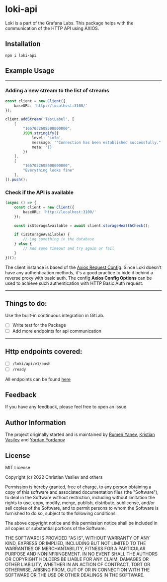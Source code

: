 # loki-api

Loki is a part of the Grafana Labs. This package helps
with the communication of the HTTP API using AXIOS.

## Installation

```
npm i loki-api
```

## Example Usage

---- 

### Adding a new stream to the list of streams

```typescript
const client = new Client({
    baseURL: 'http://localhost:3100/'
});

client.addStream('TestLabel', [
    [
        "1667032608500000000",
        JSON.stringify({
            level: 'info',
            messsage: '"Connection has been established successfully."',
            meta: '{}'
        })
    ],
    [
        "1667032608600000000",
        "Everything looks fine"
    ],
]).push();
```

### Check if the API is available
```typescript
(async () => {
    const client = new Client({
        baseURL: 'http://localhost:3100/'
    });

    const isStorageAvailable = await client.storageHealthCheck();

    if (isStorageAvailable) {
        // Log something in the database
    } else {
        // Add some timeout and try again or fail
    }
})();
```

The client instance is based of the [Axios Request Config](https://axios-http.com/docs/req_config). Since Loki doesn't have any
authentication methods, it's a good practice to hide it behind a reverse proxy with basic auth.
The config **Axios Config Options** can be used to achieve such authentication with HTTP Basic Auth request.

---
## Things to do:

Use the built-in continuous integration in GitLab.

- [ ] Write test for the Package
- [ ] Add more endpoints for api communication

***

## Http endpoints covered:
- [ ] `/loki/api/v1/push`
- [ ] `/ready`

All endpoints can be found [here](https://grafana.com/docs/loki/latest/api/)



## Feedback

If you have any feedback, please feel free to open an issue.


## Author Information
The project originally started and is maintained by [Rumen Yanev](https://gitlab.com/rumaviio), [Kristian Vasilev](https://github.com/christian-vasilev) and [Yordan Yordanov](https://gitlab.com/dankata1231)


## License

MIT License

Copyright (c) 2022 Christian Vasilev and others

Permission is hereby granted, free of charge, to any person obtaining a copy
of this software and associated documentation files (the "Software"), to deal
in the Software without restriction, including without limitation the rights
to use, copy, modify, merge, publish, distribute, sublicense, and/or sell
copies of the Software, and to permit persons to whom the Software is
furnished to do so, subject to the following conditions:

The above copyright notice and this permission notice shall be included in all
copies or substantial portions of the Software.

THE SOFTWARE IS PROVIDED "AS IS", WITHOUT WARRANTY OF ANY KIND, EXPRESS OR
IMPLIED, INCLUDING BUT NOT LIMITED TO THE WARRANTIES OF MERCHANTABILITY,
FITNESS FOR A PARTICULAR PURPOSE AND NONINFRINGEMENT. IN NO EVENT SHALL THE
AUTHORS OR COPYRIGHT HOLDERS BE LIABLE FOR ANY CLAIM, DAMAGES OR OTHER
LIABILITY, WHETHER IN AN ACTION OF CONTRACT, TORT OR OTHERWISE, ARISING FROM,
OUT OF OR IN CONNECTION WITH THE SOFTWARE OR THE USE OR OTHER DEALINGS IN THE
SOFTWARE.